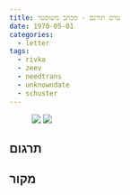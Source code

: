 ```yaml
---
title: טרם תורגם - מכתב משוסטר
date: 1970-05-01
categories:
  - letter
tags:
  - rivka
  - zeev
  - needtrans
  - unknowndate
  - schuster
---
```


<figure class="half">
    <a  href="/pupko-papers/assets/images/1970-05-01-schuster-1.jpg">
    <img src="/pupko-papers/assets/images/1970-05-01-schuster-1.jpg"></a>
    <a  href="/pupko-papers/assets/images/1970-05-01-schuster-2.jpg">
    <img src="/pupko-papers/assets/images/1970-05-01-schuster-2.jpg"></a>
</figure>

## תרגום

## מקור
